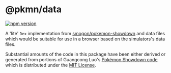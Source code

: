 # @pkmn/data
[![npm version](https://img.shields.io/npm/v/@pkmn/data.svg)](https://www.npmjs.com/package/@pkmn/data)&nbsp;

A 'lite' `Dex` implementation from [smogon/pokemon-showdown][0] and data files which would be suitable for use in a browser based on the simulators's data files.

Substantial amounts of the code in this package have been either derived or generated from portions of Guangcong
Luo's [Pokémon Showdown code][0] which is distributed under the [MIT License][1].

  [0]: https://github.com/smogon/pokemon-showdown
  [1]: https://github.com/smogon/psim/blob/master/sim/LICENSE
